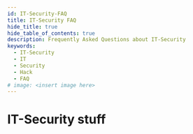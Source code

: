 ```yaml
---
id: IT-Security-FAQ
title: IT-Security FAQ
hide_title: true
hide_table_of_contents: true
description: Frequently Asked Questions about IT-Security
keywords:
  - IT-Security
  - IT
  - Security
  - Hack
  - FAQ
# image: <insert image here>
---
```


# IT-Security stuff
